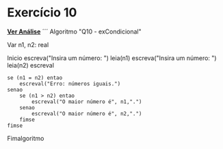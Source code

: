 # Exercício 10

[**Ver Análise**](Analise10.md)
´´´
Algoritmo "Q10 - exCondicional"

Var
n1, n2: real

Inicio
    escreva("Insira um número: ")
    leia(n1)
    escreva("Insira um número: ")
    leia(n2)
    escreval

    se (n1 = n2) entao
        escreval("Erro: números iguais.")
    senao
        se (n1 > n2) entao
            escreval("O maior número é", n1,".")
        senao
            escreval("O maior número é", n2,".")
        fimse
    fimse

Fimalgoritmo
